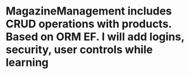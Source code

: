# MagazineManagement includes CRUD operations with products. Based on ORM EF. I will add logins, security, user controls while learning
